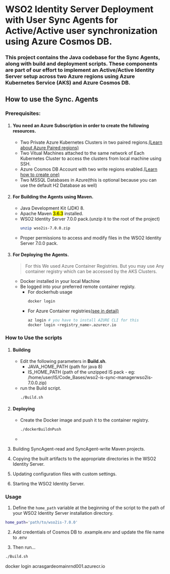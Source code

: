 # WSO2 Identity Server Deployment with User Sync Agents for Active/Active user synchronization using Azure Cosmos DB.

### This project contains the Java codebase for the Sync Agents, along with build and deployment scripts. These components are part of our effort to implement an Active/Active Identity Server setup across two Azure regions using Azure Kubernetes Service (AKS) and Azure Cosmos DB.

## How to use the Sync. Agents

### Prerequisites:

1. #### You need an Azure Subscription in order to create the following resources.
   - Two Private Azure Kubernetes Clusters in two paired regions.[(Learn about Azure Paired regions)](https://learn.microsoft.com/en-us/azure/reliability/cross-region-replication-azure)
   - Two Vitual Machines attached to the same network of Each Kubernetes Cluster to access the clusters from local machine using SSH.
   - Azure Cosmos DB Account with two write regions enabled.[(Learn how to create one)](https://learn.microsoft.com/en-us/azure/cosmos-db/nosql/quickstart-portal)
   - Two MSSQL Databases in Azure(this is optional because you can use the default H2 Database as well)
2. #### For Building the Agents using Maven.
   - Java Development Kit (JDK) 8.
   - Apache Maven <mark>3.6.3</mark> installed.
   - WSO2 Identity Server 7.0.0 pack.(unzip it to the root of the project)
     ```bash
     unzip wso2is-7.0.0.zip
     ```
   - Proper permissions to access and modify files in the WSO2 Identity Server 7.0.0 pack.
3. #### For Deploying the Agents.
   > For this We used Azure Container Registries. But you may use Any container registry which can be accessed by the AKS Clusters.
   - Docker installed in your local Machine
   - Be logged into your preferred remote container registy.
     - For dockerhub usage
       ```bash
       docker login
       ```
     - For Azure Container registries[(see in detail)](https://learn.microsoft.com/en-us/azure/container-registry/container-registry-authentication?tabs=azure-cli)
       ```bash
       az login # you have to install AZURE CLI for this
       docker login <registry_name>.azurecr.io
       ```

### How to Use the scripts

1. #### Building
    - Edit the following parameters in **Build.sh**.
        - JAVA_HOME_PATH (path for java 8)
        - IS_HOME_PATH (path of the unzipped IS pack - eg: /home/user/IS/Code_Bases/wso2-is-sync-managerwso2is-7.0.0.zip)
    - run the Build script.
        ```bash
        ./Build.sh
        ```
2. #### Deploying
    - Create the Docker image and push it to the container registry.
        ```bash
        ./dockerBuildnPush
        ```
    - 
    
1. Building SyncAgent-read and SyncAgent-write Maven projects.
2. Copying the built artifacts to the appropriate directories in the WSO2 Identity Server.
3. Updating configuration files with custom settings.
4. Starting the WSO2 Identity Server.

### Usage

1. Define the `home_path` variable at the beginning of the script to the path of your WSO2 Identity Server installation directory.

```bash
home_path='path/to/wso2is-7.0.0'
```

2. Add credentials of Cosmos DB to .example.env and update the file name to .env

3. Then run...

```bash
./Build.sh
```

docker login acrasgardeomainrnd001.azurecr.io
